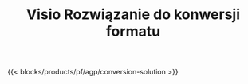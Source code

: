 ﻿---
title: Visio Rozwiązanie do konwersji formatu 
weight: 7730
url: /pl/conversion
limit: 
description: Interfejsy API i bezpłatne aplikacje do konwersji formatów plików VSDX, VSX, VTX, VDX, VSSX, VSTX, VSDM, VSSM i VSTM
---
{{< blocks/products/pf/agp/conversion-solution >}} 